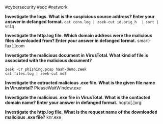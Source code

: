 #cybersecurity #soc #network 

**Investigate the logs. What is the suspicious source address? Enter your answer in defanged format.**
`cat conn.log | zeek-cut id.orig_h  | sort | uniq`

**Investigate the http.log file. Which domain address were the malicious files downloaded from? Enter your answer in defanged format.**
smart-fax[.]com

**Investigate the malicious document in VirusTotal. What kind of file is associated with the malicious document?**
```
zeek -Cr phishing.pcap hash-demo.zeek
cat files.log | zeek-cut md5
```

**Investigate the extracted malicious .exe file. What is the given file name in Virustotal?**
PleaseWaitWindow.exe

**Investigate the malicious .exe file in VirusTotal. What is the contacted domain name? Enter your answer in defanged format.**
hopto[.]org

**Investigate the http.log file. What is the request name of the downloaded malicious .exe file?**
knr.exe

